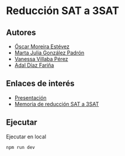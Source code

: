 # Reducción SAT a 3SAT

## Autores

- [Óscar Moreira Estévez](https://www.linkedin.com/in/oscarmoreira/)
- [Marta Julia González Padrón](https://www.linkedin.com/in/itsmartagonzalez/)
- [Vanessa Villaba Pérez](https://www.linkedin.com/in/vanessa-villalba/)
- [Adal Díaz Fariña](https://www.linkedin.com/in/adal-diaz-fari%C3%B1a/)

## Enlaces de interés

- [Presentación](./slides/3SAT.pdf) 
- [Memoria de reducción SAT a 3SAT](./slides/Memoria_SAT3SAT.pdf)

## Ejecutar

Ejecutar en local

```console
npm run dev
```
